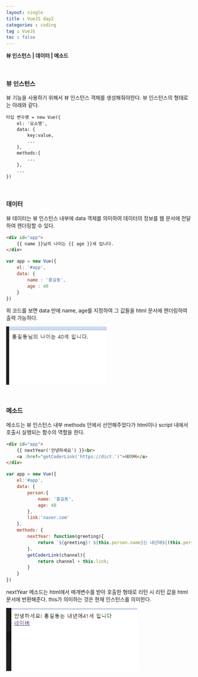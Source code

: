 ```yaml
---
layout: single
title : VueJS day2
categories : coding
tag : VueJS
toc : false
---
```


**뷰 인스턴스 \| 데이터 \| 메소드**

<br>

### 뷰 인스턴스

뷰 기능을 사용하기 위해서 뷰 인스턴스 객체를 생성해줘야한다. 뷰 인스턴스의 형태로는 아래와 같다.

```
타입 변수명 = new Vue({
	el: '요소명',
	data: {
		key:value,
		...
	},
	methods:{
		...
	},
	...
})
```

<br>

### 데이터

뷰 데이터는 뷰 인스턴스 내부에 data 객체를 의미하여 데이터의 정보를 웹 문서에 전달하여 렌더링할 수 있다.

```html
<div id="app">
    {{ name }}님의 나이는 {{ age }}세 입니다.
</div>
```

```javascript
var app = new Vue({
    el: '#app',
    data: {
        name : '홍길동',
        age : 40
    }
})
```

위 코드를 보면 data 만에 name, age를 지정하여 그 값들을 html 문서에 렌더링하여 출력 가능하다.

![vue2_1](https://github.com/YUNCHANYEONG/YUNCHANYEONG.github.io/blob/master/assets/images/coding_img/Vue2_1.PNG?raw=true)

<br>

### 메소드

메소드는 뷰 인스턴스 내부 methods 안에서 선언해주었다가 html이나 script 내에서 호출시 실행되는 함수의 역할을 한다.

```html
<div id="app">
    {{ nextYear('안녕하세요') }}<br>
    <a :href="getCoderLink('https://dict.')">네이버</a>
</div>
```

```javascript
var app = new Vue({
    el:'#app',
    data: {
        person:{
            name: '홍길동',
            age: 40
        },
        link:'naver.com'
    },
    methods: {
        nextYear: function(greeting){
            return `${greeting}! ${this.person.name}는 내년에${(this.person.age + 1)}세 입니다`;
        },
        getCoderLink(channel){
            return channel + this.link;
        }
    }
})
```

nextYear 메소드는 html에서 매개변수를 받아 호출한 형태로 리턴 시 리턴 값을 html문서에 반환해준다.  this가 의미하는 것은 현재 인스턴스를 의미한다.

![vue2_2](https://github.com/YUNCHANYEONG/YUNCHANYEONG.github.io/blob/master/assets/images/coding_img/Vue2_2.PNG?raw=true)

<br>



